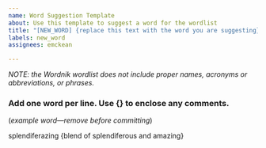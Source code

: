 ```yaml
---
name: Word Suggestion Template
about: Use this template to suggest a word for the wordlist
title: "[NEW_WORD] {replace this text with the word you are suggesting}"
labels: new_word
assignees: emckean

---
```


_NOTE: the Wordnik wordlist does not include proper names, acronyms or abbreviations, or phrases._

### Add one word per line. Use {} to enclose any comments.

(_example word—remove before committing_)

splendiferazing {blend of splendiferous and amazing}

